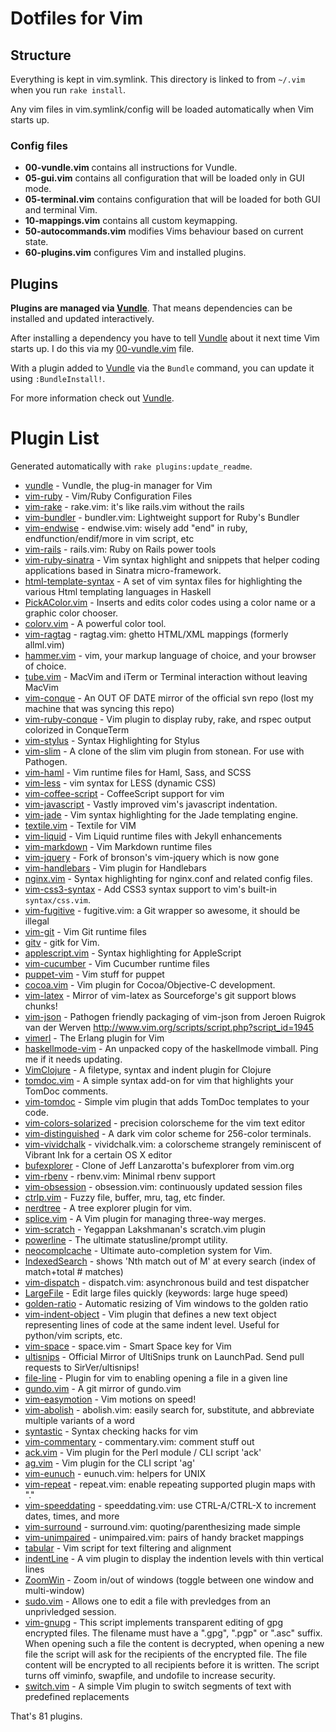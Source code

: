 # Dotfiles for Vim

## Structure

Everything is kept in vim.symlink. This directory is linked to from
`~/.vim` when you run `rake install`.

Any vim files in vim.symlink/config will be loaded automatically when
Vim starts up.

### Config files

- **00-vundle.vim** contains all instructions for Vundle.
- **05-gui.vim** contains all configuration that will be loaded only in
  GUI mode.
- **05-terminal.vim** contains configuration that will be loaded for
  both GUI and terminal Vim.
- **10-mappings.vim** contains all custom keymapping.
- **50-autocommands.vim** modifies Vims behaviour based on current
  state.
- **60-plugins.vim** configures Vim and installed plugins.

## Plugins

**Plugins are managed via [Vundle][vundle]**. That means dependencies
can be installed and updated interactively.

After installing a dependency you have to tell [Vundle][vundle] about it
next time Vim starts up. I do this via my [00-vundle.vim][vundleconf]
file.

With a plugin added to [Vundle][vundle] via the `Bundle` command, you
can update it using `:BundleInstall!`.

For more information check out [Vundle][vundle].

[vundle]: https://github.com/gmarik/vundle
[vundleconf]: https://github.com/jcf/dotfiles/blob/master/vim/vim.symlink/config/00-vundle.vim

# Plugin List

Generated automatically with `rake plugins:update_readme`.


 * [vundle](https://github.com/gmarik/vundle) - Vundle, the plug-in manager for Vim
 * [vim-ruby](https://github.com/vim-ruby/vim-ruby) - Vim/Ruby Configuration Files
 * [vim-rake](https://github.com/tpope/vim-rake) - rake.vim: it's like rails.vim without the rails
 * [vim-bundler](https://github.com/tpope/vim-bundler) - bundler.vim: Lightweight support for Ruby's Bundler
 * [vim-endwise](https://github.com/tpope/vim-endwise) - endwise.vim: wisely add "end" in ruby, endfunction/endif/more in vim script, etc
 * [vim-rails](https://github.com/tpope/vim-rails) - rails.vim: Ruby on Rails power tools
 * [vim-ruby-sinatra](https://github.com/hallison/vim-ruby-sinatra) - Vim syntax highlight and snippets that helper coding applications based in Sinatra micro-framework.
 * [html-template-syntax](https://github.com/pbrisbin/html-template-syntax) - A set of vim syntax files for highlighting the various Html templating languages in Haskell
 * [PickAColor.vim](https://github.com/vim-scripts/PickAColor.vim) - Inserts and edits color codes using a color name or a graphic color chooser.
 * [colorv.vim](https://github.com/Rykka/colorv.vim) - A powerful color tool.
 * [vim-ragtag](https://github.com/tpope/vim-ragtag) - ragtag.vim: ghetto HTML/XML mappings (formerly allml.vim)
 * [hammer.vim](https://github.com/matthias-guenther/hammer.vim) - vim,  your markup language of choice, and your browser of choice.
 * [tube.vim](https://github.com/gcmt/tube.vim) - MacVim and iTerm or Terminal interaction without leaving MacVim
 * [vim-conque](https://github.com/rson/vim-conque) - An OUT OF DATE mirror of the official svn repo (lost my machine that was syncing this repo)
 * [vim-ruby-conque](https://github.com/skwp/vim-ruby-conque) - Vim plugin to display ruby, rake, and rspec output colorized in ConqueTerm
 * [vim-stylus](https://github.com/wavded/vim-stylus) - Syntax Highlighting for Stylus
 * [vim-slim](https://github.com/slim-template/vim-slim) - A clone of the slim vim plugin from stonean. For use with Pathogen.
 * [vim-haml](https://github.com/tpope/vim-haml) - Vim runtime files for Haml, Sass, and SCSS
 * [vim-less](https://github.com/groenewege/vim-less) - vim syntax for LESS (dynamic CSS)
 * [vim-coffee-script](https://github.com/kchmck/vim-coffee-script) - CoffeeScript support for vim
 * [vim-javascript](https://github.com/pangloss/vim-javascript) - Vastly improved vim's javascript indentation.
 * [vim-jade](https://github.com/statianzo/vim-jade) - Vim syntax highlighting for the Jade templating engine.
 * [textile.vim](https://github.com/timcharper/textile.vim) - Textile for VIM
 * [vim-liquid](https://github.com/tpope/vim-liquid) - Vim Liquid runtime files with Jekyll enhancements
 * [vim-markdown](https://github.com/tpope/vim-markdown) - Vim Markdown runtime files
 * [vim-jquery](https://github.com/itspriddle/vim-jquery) - Fork of bronson's vim-jquery which is now gone
 * [vim-handlebars](https://github.com/nono/vim-handlebars) - Vim plugin for Handlebars
 * [nginx.vim](https://github.com/mutewinter/nginx.vim) - Syntax highlighting for nginx.conf and related config files.
 * [vim-css3-syntax](https://github.com/hail2u/vim-css3-syntax) - Add CSS3 syntax support to vim's built-in `syntax/css.vim`.
 * [vim-fugitive](https://github.com/tpope/vim-fugitive) - fugitive.vim: a Git wrapper so awesome, it should be illegal
 * [vim-git](https://github.com/tpope/vim-git) - Vim Git runtime files
 * [gitv](https://github.com/gregsexton/gitv) - gitk for Vim.
 * [applescript.vim](https://github.com/vim-scripts/applescript.vim) - Syntax highlighting for AppleScript
 * [vim-cucumber](https://github.com/tpope/vim-cucumber) - Vim Cucumber runtime files
 * [puppet-vim](https://github.com/ajf/puppet-vim) - Vim stuff for puppet
 * [cocoa.vim](https://github.com/jcf/cocoa.vim) - Vim plugin for Cocoa/Objective-C development.
 * [vim-latex](https://github.com/jcf/vim-latex) - Mirror of vim-latex as Sourceforge's git support blows chunks!
 * [vim-json](https://github.com/leshill/vim-json) - Pathogen friendly packaging of vim-json from Jeroen Ruigrok van der Werven http://www.vim.org/scripts/script.php?script_id=1945
 * [vimerl](https://github.com/jimenezrick/vimerl) - The Erlang plugin for Vim
 * [haskellmode-vim](https://github.com/lukerandall/haskellmode-vim) - An unpacked copy of the haskellmode vimball. Ping me if it needs updating.
 * [VimClojure](https://github.com/vim-scripts/VimClojure) - A filetype, syntax and indent plugin for Clojure
 * [tomdoc.vim](https://github.com/duwanis/tomdoc.vim) - A simple syntax add-on for vim that highlights your TomDoc comments.
 * [vim-tomdoc](https://github.com/jc00ke/vim-tomdoc) - Simple vim plugin that adds TomDoc templates to your code.
 * [vim-colors-solarized](https://github.com/altercation/vim-colors-solarized) - precision colorscheme for the vim text editor
 * [vim-distinguished](https://github.com/Lokaltog/vim-distinguished) - A dark vim color scheme for 256-color terminals.
 * [vim-vividchalk](https://github.com/tpope/vim-vividchalk) - vividchalk.vim: a colorscheme strangely reminiscent of Vibrant Ink for a certain OS X editor
 * [bufexplorer](https://github.com/corntrace/bufexplorer) - Clone of Jeff Lanzarotta's bufexplorer from vim.org
 * [vim-rbenv](https://github.com/tpope/vim-rbenv) - rbenv.vim: Minimal rbenv support
 * [vim-obsession](https://github.com/tpope/vim-obsession) - obsession.vim: continuously updated session files
 * [ctrlp.vim](https://github.com/kien/ctrlp.vim) - Fuzzy file, buffer, mru, tag, etc finder.
 * [nerdtree](https://github.com/scrooloose/nerdtree) - A tree explorer plugin for vim.
 * [splice.vim](https://github.com/sjl/splice.vim) - A Vim plugin for managing three-way merges.
 * [vim-scratch](https://github.com/duff/vim-scratch) - Yegappan Lakshmanan's scratch.vim plugin
 * [powerline](https://github.com/Lokaltog/powerline) - The ultimate statusline/prompt utility.
 * [neocomplcache](https://github.com/Shougo/neocomplcache) - Ultimate auto-completion system for Vim.
 * [IndexedSearch](https://github.com/vim-scripts/IndexedSearch) - shows  'Nth match out of M'  at every search (index of match+total # matches)
 * [vim-dispatch](https://github.com/tpope/vim-dispatch) - dispatch.vim: asynchronous build and test dispatcher
 * [LargeFile](https://github.com/vim-scripts/LargeFile) - Edit large files quickly (keywords: large huge speed)
 * [golden-ratio](https://github.com/roman/golden-ratio) - Automatic resizing of Vim windows to the golden ratio 
 * [vim-indent-object](https://github.com/michaeljsmith/vim-indent-object) - Vim plugin that defines a new text object representing lines of code at the same indent level. Useful for python/vim scripts, etc.
 * [vim-space](https://github.com/spiiph/vim-space) - space.vim - Smart Space key for Vim
 * [ultisnips](https://github.com/SirVer/ultisnips) - Official Mirror of UltiSnips trunk on LaunchPad. Send pull requests to SirVer/ultisnips!
 * [file-line](https://github.com/bogado/file-line) - Plugin for vim to enabling opening a file in a given line
 * [gundo.vim](https://github.com/sjl/gundo.vim) - A git mirror of gundo.vim
 * [vim-easymotion](https://github.com/Lokaltog/vim-easymotion) - Vim motions on speed!
 * [vim-abolish](https://github.com/tpope/vim-abolish) - abolish.vim: easily search for, substitute, and abbreviate multiple variants of a word
 * [syntastic](https://github.com/scrooloose/syntastic) - Syntax checking hacks for vim
 * [vim-commentary](https://github.com/tpope/vim-commentary) - commentary.vim: comment stuff out
 * [ack.vim](https://github.com/mileszs/ack.vim) - Vim plugin for the Perl module / CLI script 'ack'
 * [ag.vim](https://github.com/epmatsw/ag.vim) - Vim plugin for the CLI script 'ag'
 * [vim-eunuch](https://github.com/tpope/vim-eunuch) - eunuch.vim: helpers for UNIX
 * [vim-repeat](https://github.com/tpope/vim-repeat) - repeat.vim: enable repeating supported plugin maps with "."
 * [vim-speeddating](https://github.com/tpope/vim-speeddating) - speeddating.vim: use CTRL-A/CTRL-X to increment dates, times, and more
 * [vim-surround](https://github.com/tpope/vim-surround) - surround.vim: quoting/parenthesizing made simple
 * [vim-unimpaired](https://github.com/tpope/vim-unimpaired) - unimpaired.vim: pairs of handy bracket mappings
 * [tabular](https://github.com/godlygeek/tabular) - Vim script for text filtering and alignment
 * [indentLine](https://github.com/Yggdroot/indentLine) - A vim plugin to display the indention levels with thin vertical lines
 * [ZoomWin](https://github.com/vim-scripts/ZoomWin) - Zoom in/out  of windows (toggle between one window and multi-window)
 * [sudo.vim](https://github.com/vim-scripts/sudo.vim) - Allows one to edit a file with prevledges from an unprivledged session.
 * [vim-gnupg](https://github.com/jamessan/vim-gnupg) - This script implements transparent editing of gpg encrypted files. The filename must have a ".gpg", ".pgp" or ".asc" suffix. When opening such a file the content is decrypted, when opening a new file the script will ask for the recipients of the encrypted file. The file content will be encrypted to all recipients before it is written. The script turns off viminfo, swapfile, and undofile to increase security. 
 * [switch.vim](https://github.com/AndrewRadev/switch.vim) - A simple Vim plugin to switch segments of text with predefined replacements

That's 81 plugins.

